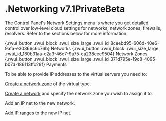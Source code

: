 # .Networking v7.1PrivateBeta

The Control Panel's Network Settings menu is where you get detailed control over low-level cloud settings for networks, network zones, firewalls, resolvers. Refer to the sections below for more information.

[](https://devopsdocs.onapp.com/display/VHS9AG/.Create+and+Manage+Networks+v7.1PrivateBeta "Instructions on creation and management of networks at OnApp"){.rwui_button .rwui_block .rwui_size_large .rwui_id_8ceebd95-606d-40e6-9afa-e30366c6c76b}
Networks
[](https://devopsdocs.onapp.com/display/VHS9AG/.Network+Zones+v7.1PrivateBeta "Network zones can be used to create different tiers of service – for example, by setting up different zones for different network resources in the cloud."){.rwui_button .rwui_block .rwui_size_large .rwui_id_180b31aa-c2a3-46e7-9a75-ca238eee9504}
Network Zones
[](https://devopsdocs.onapp.com/display/VHS9AG/.Resolvers+Settings+v7.1PrivateBeta "OnApp Resolvers are names given to computers located with institutional networks and are used to meet user's request of a domain name. "){.rwui_button .rwui_block .rwui_size_large .rwui_id_371d795e-19c8-4095-b07d-186113ffc29f}
Payments

To be able to provide IP addresses to the virtual servers you need to:

[Create a network zone](.Network_Zones_v7.1PrivateBeta) of the virtual type.

[Create a network](.Create_and_Manage_Networks_v7.1PrivateBeta) and specify the network zone you wish to assign it to. 

Add an IP net to the new network.

[Add IP ranges](.IP_Ranges_v7.1PrivateBeta) to the new IP net.


